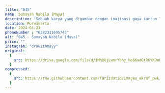 ```yaml
---
title: "045"
name: Sumayah Nabila (Maya)
description: "Sebuah karya yang digambar dengan imajinasi gaya kartun lalu diwarnai menggunakan pensil, spidol hitam, spidol putih, dan krayon dengan teknik gradasi sehingga menciptakan harmoni pada perpaduan warna. Digambar pada bidang kertas HVS A4 berukuran 21,0 cm x 29,7 cm."
location: Purwakarta
date: 2024-05-23
phoneNumber : "6282311695745"
alt: "045 - Sumayah Nabila (Maya)"
price: ""
instagram: "drawithmayy"
original:
  {
    src: https://drive.google.com/file/d/1MhXUjLwmrYbhy_Ne66adGtRKYKOu8GHG/view?usp=sharing,
  }
compressed:
  {
    src: https://raw.githubusercontent.com/farizdotid/images_ekraf_pwk/main/purwarupa/compressed/045_maya.jpg,
  }
---
```

